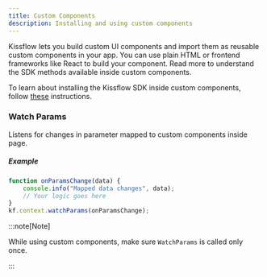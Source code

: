 ```yaml
---
title: Custom Components
description: Installing and using custom components
---
```

Kissflow lets you build custom UI components and import them as reusable custom components in your app. You can use plain HTML or frontend frameworks like React to build your component. Read more to understand the SDK methods available inside custom components. 

To learn about installing the Kissflow SDK inside custom components, follow [these](/installation/) instructions.


### Watch Params

Listens for changes in parameter mapped to custom components inside page.

##### Example

```js
function onParamsChange(data) {
	console.info("Mapped data changes", data);
	// Your logic goes here
}
kf.context.watchParams(onParamsChange);
```

:::note[Note]

While using custom components, make sure `WatchParams` is called only once. 

:::

